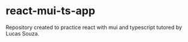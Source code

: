 # react-mui-ts-app
Repository created to practice react with mui and typescript tutored by Lucas Souza.
